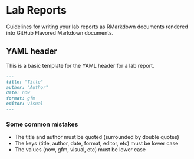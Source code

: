 # Lab Reports

Guidelines for writing your lab reports as RMarkdown documents rendered into GitHub Flavored Markdown documents.

## YAML header

This is a basic template for the YAML header for a lab report.


``` md
---
title: "Title"
author: "Author"
date: now
format: gfm
editor: visual
---
```


### Some common mistakes

- The title and author must be quoted (surrounded by double quotes)
- The keys (title, author, date, format, editor, etc) must be lower case
- The values (now, gfm, visual, etc) must be lower case
